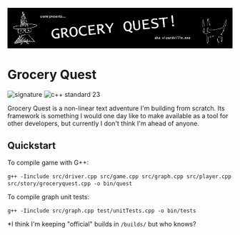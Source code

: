 [![GROCERY QUEST BANNER!](doc/banner.png)](https://cryptidddd.itch.io/groceryquest)

# Grocery Quest

![signature](https://img.shields.io/badge/crane%20did%20this-926cd4?style=for-the-badge)
![c++ standard 23](https://img.shields.io/badge/c++-2023-00599C?style=for-the-badge&logo=cplusplus&logoColor=00599C&labelColor=FFF)

Grocery Quest is a non-linear text adventure I'm building from scratch. Its framework is something I would one day like to make available as a tool for other developers, but currently I don't think I'm ahead of anyone.

## Quickstart

To compile game with G++:
```
g++ -Iinclude src/driver.cpp src/game.cpp src/graph.cpp src/player.cpp src/story/groceryquest.cpp -o bin/quest
```

To compile graph unit tests: 
```
g++ -Iinclude src/graph.cpp test/unitTests.cpp -o bin/tests
```

*I think I'm keeping "official" builds in `/builds/` but who knows?
